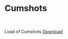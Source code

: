 # Cumshots
<br><br>
Load of Cumshots [Download](https://github.com/lolwa55555/porndekho.tk/blob/master/load%20ofcumshot.mp4?raw=true)
